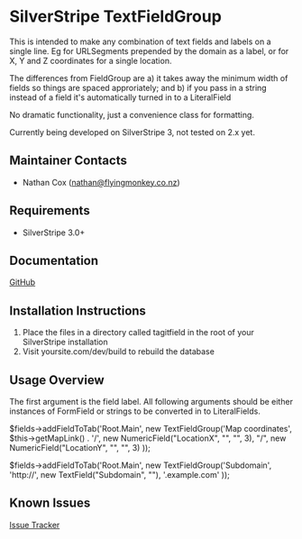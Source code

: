 SilverStripe TextFieldGroup
===================================

This is intended to make any combination of text fields and labels on a single line.  Eg for URLSegments prepended by the domain as a label, or for X, Y and Z coordinates for a single location.

The differences from FieldGroup are
a) it takes away the minimum width of fields so things are spaced approriately; and
b) if you pass in a string instead of a field it's automatically turned in to a LiteralField

No dramatic functionality, just a convenience class for formatting.

Currently being developed on SilverStripe 3, not tested on 2.x yet.

Maintainer Contacts
-------------------
* Nathan Cox (<nathan@flyingmonkey.co.nz>)

Requirements
------------
* SilverStripe 3.0+

Documentation
-------------
[GitHub](https://github.com/nathancox/silverstripe-textfieldgroup/wiki)

Installation Instructions
-------------------------

1. Place the files in a directory called tagitfield in the root of your SilverStripe installation
2. Visit yoursite.com/dev/build to rebuild the database

Usage Overview
--------------

The first argument is the field label.  All following arguments should be either instances of FormField or strings to be converted in to LiteralFields.


$fields->addFieldToTab('Root.Main', new TextFieldGroup('Map coordinates',
		$this->getMapLink() . '/',
		new NumericField("LocationX", "", "", 3),
		"/",
		new NumericField("LocationY", "", "", 3)
));

$fields->addFieldToTab('Root.Main', new TextFieldGroup('Subdomain',
		'http://',
		new TextField("Subdomain", ""),
		'.example.com'
));


Known Issues
------------
[Issue Tracker](https://github.com/nathancox/silverstripe-tagitfield/issues)
